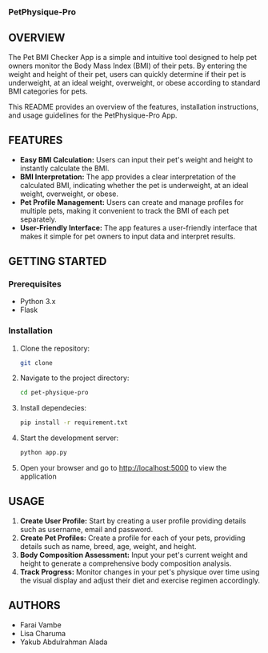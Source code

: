 ### PetPhysique-Pro

## OVERVIEW
The Pet BMI Checker App is a simple and intuitive tool designed to help pet owners monitor the Body Mass Index (BMI) of their pets.
By entering the weight and height of their pet, users can quickly determine if their pet is underweight, at an ideal weight, overweight, or obese according to standard BMI categories for pets.

This README provides an overview of the features, installation instructions, and usage guidelines for the PetPhysique-Pro App.

## FEATURES
- **Easy BMI Calculation:** Users can input their pet's weight and height to instantly calculate the BMI.
- **BMI Interpretation:** The app provides a clear interpretation of the calculated BMI, indicating whether the pet is underweight, at an ideal weight, overweight, or obese.
- **Pet Profile Management:** Users can create and manage profiles for multiple pets, making it convenient to track the BMI of each pet separately.
- **User-Friendly Interface:** The app features a user-friendly interface that makes it simple for pet owners to input data and interpret results.

## GETTING STARTED
### Prerequisites
- Python 3.x
- Flask

### Installation
1. Clone the repository:
   ```bash
   git clone
   ```
2. Navigate to the project directory:
   ```bash
   cd pet-physique-pro
   ```
3. Install dependecies:
   ```bash
   pip install -r requirement.txt
   ```
4. Start the development server:
   ```bash
   python app.py
   ```
5. Open your browser and go to [http://localhost:5000](http://localhost:5000) to view the application

## USAGE

1. **Create User Profile:** Start by creating a user profile providing details such as username, email and password.
2. **Create Pet Profiles:** Create a profile for each of your pets, providing details such as name, breed, age, weight, and height.
3. **Body Composition Assessment:** Input your pet's current weight and height to generate a comprehensive body composition analysis.
4. **Track Progress:** Monitor changes in your pet's physique over time using the visual display and adjust their diet and exercise regimen accordingly.

## AUTHORS
- Farai Vambe
- Lisa Charuma
- Yakub Abdulrahman Alada
